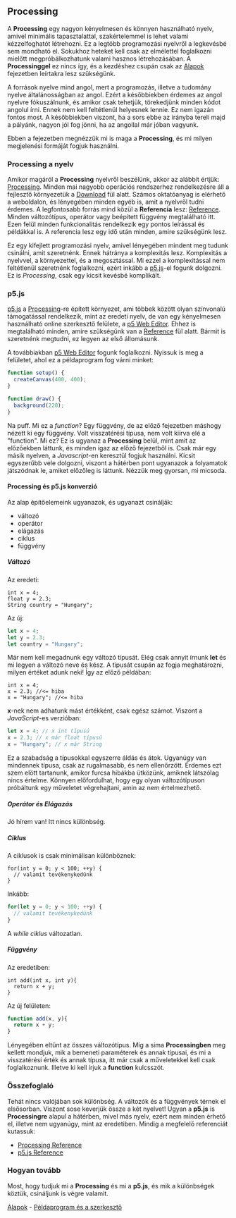## Processing

A **Processing** egy nagyon kényelmesen és könnyen használható nyelv, amivel minimális
tapasztalattal, szakértelemmel is lehet valami kézzelfoghatót létrehozni. Ez a legtöbb
programozási nyelvről a legkevésbé sem mondható el. Sokukhoz heteket kell csak az
elmélettel foglalkozni mielőtt megpróbálkozhatunk valami hasznos létrehozásában.
A **Processinggel** ez nincs így, és a kezdéshez csupán csak az [Alapok](1_alapok.md) fejezetben leírtakra lesz szükségünk.

A források nyelve mind angol, mert a programozás, illetve a tudomány nyelve általánosságban
az angol. Ezért a későbbiekben érdemes az angol nyelvre fókuszálnunk, és amikor csak
tehetjük, törekedjünk minden kódot angolul írni. Ennek nem kell feltétlenül helyesnek
lennie. Ez nem igazán fontos most. A későbbiekben viszont, ha a sors ebbe az irányba tereli majd a pályánk, nagyon jól fog jönni, ha az angollal már jóban vagyunk.

Ebben a fejezetben megnézzük mi is maga a **Processing**, és mi milyen megjelenési formáját
fogjuk használni.

### Processing a nyelv
Amikor magáról a **Processing** nyelvről beszélünk, akkor az alábbit értjük: [Processing](https://processing.org/).
Minden mai nagyobb operációs rendszerhez rendelkezésre áll a fejlesztő környezetük a [Download](https://processing.org/download/)
fül alatt. Számos oktatóanyag is elérhető a weboldalon, és lényegében minden egyéb is, amit a nyelvről tudni érdemes. A legfontosabb forrás mind közül a **Referencia** lesz: [Reference](https://processing.org/reference/). Minden változótípus, operátor vagy beépített függvény megtalálható itt. Ezen felül minden funkcionalitás rendelkezik egy pontos leírással és példákkal is. A referencia lesz egy idő után minden, amire szükségünk lesz.

Ez egy kifejlett programozási nyelv, amivel lényegében mindent meg tudunk
csinálni, amit szeretnénk. Ennek hátránya a komplexitás lesz. Komplexitás a nyelvvel,
a környezettel, és a megosztással. Mi ezzel a komplexitással nem feltétlenül
szeretnénk foglalkozni, ezért inkább a [p5.js](https://p5js.org/)-el fogunk dolgozni.
Ez is *Processing*, csak egy kicsit kevésbé komplikált.

### p5.js
[p5.js](https://p5js.org/) a [Processing](https://processing.org/)-re épített
környezet, ami többek között olyan színvonalú támogatással rendelkezik, mint az eredeti
nyelv, de van egy kényelmesen használható online szerkesztő felülete, a [p5 Web Editor](https://editor.p5js.org/). Ehhez is megtalálható minden, amire szükségünk van
a [Reference](https://p5js.org/reference/) fül alatt. Bármit is szeretnénk megtudni,
ez legyen az első állomásunk.

A továbbiakban [p5 Web Editor](https://editor.p5js.org/) fogunk foglalkozni. Nyissuk is meg a felületet, ahol ez a példaprogram fog várni minket:
```JavaScript
function setup() {
  createCanvas(400, 400);
}

function draw() {
  background(220);
}
```
Na puff. Mi ez a _function_? Egy függvény, de az előző fejezetben máshogy nézett ki egy
függvény. Volt visszatérési típusa, nem volt kiírva elé a "function". Mi ez?
Ez is ugyanaz a **Processing** belül, mint amit az előzőekben láttunk, és minden igaz az előző
fejezetből is. Csak már egy másik nyelven, a _Javascript_-en keresztül fogjuk használni.
Kicsit egyszerűbb vele dolgozni, viszont a hátérben pont ugyanazok a folyamatok
játszódnak le, amiket előzőleg is láttunk. Nézzük meg gyorsan, mi micsoda.

#### Processing és p5.js konverzió
Az alap építőelemeink ugyanazok, és ugyanazt csinálják:
- változó
- operátor
- elágazás
- ciklus
- függvény

##### Változó
Az eredeti:
```Processing
int x = 4;
float y = 2.3;
String country = "Hungary";
```
Az új:
```JavaScript
let x = 4;
let y = 2.3;
let country = "Hungary";
```

Már nem kell megadnunk egy változó típusát. Elég csak annyit írnunk **let** és
mi legyen a változó neve és kész. A típusát csupán az fogja meghatározni, milyen
értéket adunk neki! Így az előző példában:
```Processing
int x = 4;
x = 2.3; //<= hiba
x = "Hungary"; //<= hiba
```
**x**-nek nem adhatunk mást értékként, csak egész számot. Viszont a _JavaScript_-es verzióban:
```JavaScript
let x = 4; // x int típusú
x = 2.3; // x már float típusú
x = "Hungary"; // x már String
```
Ez a szabadság a típusokkal egyszerre áldás és átok. Ugyanúgy van mindennek típusa,
csak az rugalmasabb, és nem ellenőrzött. Érdemes ezt szem elött tartanunk, amikor
furcsa hibákba ütközünk, amiknek látszólag nincs értelme. Könnyen előfordulhat, hogy egy
olyan változótípuson próbáltunk egy műveletet végrehajtani, amin az nem értelmezhető.

##### Operátor és Elágazás
Jó hírem van! Itt nincs különbség.

##### Ciklus
A ciklusok is csak minimálisan különböznek:
```Processing
for(int y = 0; y < 100; ++y) {
  // valamit tevékenykedünk
}
```
Inkább:
```JavaScript
for(let y = 0; y < 100; ++y) {
  // valamit tevékenykedünk
}
```
A _while ciklus_ változatlan.

##### Függvény
Az eredetiben:
```Processing
int add(int x, int y){
  return x + y;
}
```
Az új felületen:
```JavaScript
function add(x, y){
  return x + y;
}
```
Lényegében eltűnt az összes változótípus. Míg a sima **Processingben** meg kellett
mondjuk, mik a bemeneti paraméterek és annak típusai, és mi a visszatérési érték és
annak típusa, itt már csak a műveletekkel kell csak foglalkoznunk. Illetve ki kell írjuk
a **function** kulcsszót.

### Összefoglaló
Tehát nincs valójában sok különbség. A változók és a függvények térnek el elsősorban.
Viszont sose keverjük össze a két nyelvet! Ugyan a **p5.js** is **Processingre** alapul a
hátérben, mivel más nyelv, ezért nem minden érhető el, illetve nem ugyanúgy, mint az eredetiben.
Mindig a megfelelő referenciát kutassuk:
 - [Processing Reference](https://processing.org/reference/)
 - [p5.js Reference](https://p5js.org/reference/)

### Hogyan tovább
Most, hogy tudjuk mi a **Processing** és mi a **p5.js**, és mik a különbségek köztük, csináljunk
is végre valamit.

[Alapok](1_alapok.md) - [Példaprogram és a szerkesztő](3_editor.md)

